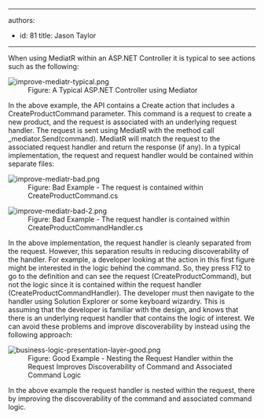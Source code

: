

---
authors:
  - id: 81
    title: Jason Taylor
---




<span class='intro'> <p class="ssw15-rteElement-P">​​When using MediatR within an ASP.NET Controller it is typical to see actions such as the following&#58;<br></p> </span>

<dl class="image"><dt>
      <img src="/PublishingImages/improve-mediatr-typical.png" alt="improve-mediatr-typical.png" />
   </dt><dd>Figure&#58; A Typical ASP.NET Controller using Mediator</dd></dl><p>In the above example, the API contains a Create action that includes a CreateProductCommand parameter. This command is a request to create a new product, and the request is associated with an underlying request handler. The request is sent using MediatR with the method call _mediator.Send(command). ​​MediatR will match the request to the associated request handler and return the response (if any). In a typical implementation, the request and request handler would be contained within separate files&#58;</p><dl class="badImage"><dt>
      <img src="/PublishingImages/improve-mediatr-bad.png" alt="improve-mediatr-bad.png" />
   </dt><dd>Figure&#58; Bad Example - The request is contained within CreateProductCommand.cs<br></dd></dl><dl class="badImage"><dt>
      <img src="/PublishingImages/improve-mediatr-bad-2.png" alt="improve-mediatr-bad-2.png" />
   </dt><dd>Figure&#58; Bad Example - The request handler is contained within CreateProductCommandHandler.cs</dd></dl><p>In the above implementation, the request handler is cleanly separated from the request. However, this separation results in reducing discoverability of the handler. For example, a developer looking at the action in this first figure might be interested in the logic behind the command. So, they press F12 to go to the definition and can see the request (CreateProductCommand), but not the logic since it is contained within the request handler (CreateProductCommandHandler). The developer must then navigate to the handler using Solution Explorer or some keyboard wizardry. This is assuming that the developer is familiar with the design, and knows that there is an underlying request handler that contains the logic of interest. We can avoid these problems and improve discoverability by instead using the following approach&#58;</p><dl class="goodImage"><dt>
      <img src="/PublishingImages/improve-mediatr-good.png" alt="business-logic-presentation-layer-good.png" />
   </dt><dd>Figure&#58; Good Example - Nesting the Request Handler within the Request Improves Discoverability of Command and Associated Command Logic</dd></dl><p>In the above example the request handler is nested within the request, there by improving the discoverability of the command and associated command logic.<br></p> ​<br>


